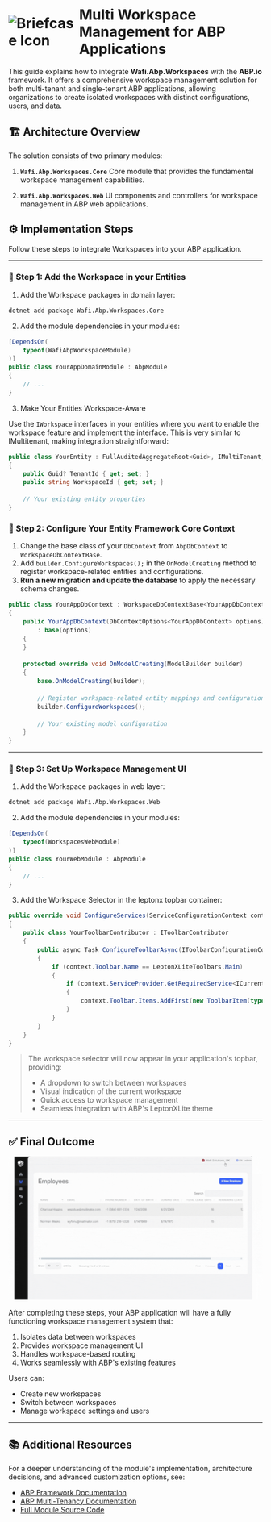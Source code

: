 <h1 style="display: flex; align-items: center;">
  <img src="https://img.icons8.com/fluency/48/briefcase.png" alt="Briefcase Icon" style="vertical-align: middle; margin-right: 10px;">
  Multi Workspace Management for ABP Applications
</h1>

This guide explains how to integrate **Wafi.Abp.Workspaces** with the **ABP.io** framework. It offers a comprehensive workspace management solution for both multi-tenant and single-tenant ABP applications, allowing organizations to create isolated workspaces with distinct configurations, users, and data.


## 🏗️ Architecture Overview

The solution consists of two primary modules:

1. **`Wafi.Abp.Workspaces.Core`**
   Core module that provides the fundamental workspace management capabilities.

2. **`Wafi.Abp.Workspaces.Web`**
   UI components and controllers for workspace management in ABP web applications.


## ⚙️ Implementation Steps

Follow these steps to integrate Workspaces into your ABP application.

---

### 🔹 Step 1: Add the Workspace in your Entities

1. Add the Workspace packages in domain layer:

```bash
dotnet add package Wafi.Abp.Workspaces.Core
```

2. Add the module dependencies in your modules:

```csharp
[DependsOn(
    typeof(WafiAbpWorkspaceModule)
)]
public class YourAppDomainModule : AbpModule
{
    // ...
}
```

3. Make Your Entities Workspace-Aware

Use the `IWorkspace` interfaces in your entities where you want to enable the workspace feature and implement the interface. This is very similar to IMultitenant, making integration straightforward:

```csharp
public class YourEntity : FullAuditedAggregateRoot<Guid>, IMultiTenant, IWorkspace
{
    public Guid? TenantId { get; set; }
    public string WorkspaceId { get; set; }
    
    // Your existing entity properties
}
```


### 🔹 Step 2: Configure Your Entity Framework Core Context

1. Change the base class of your `DbContext` from `AbpDbContext` to `WorkspaceDbContextBase`.
2. Add `builder.ConfigureWorkspaces();` in the `OnModelCreating` method to register workspace-related entities and configurations.
3. **Run a new migration and update the database** to apply the necessary schema changes.

```csharp
public class YourAppDbContext : WorkspaceDbContextBase<YourAppDbContext>
{
    public YourAppDbContext(DbContextOptions<YourAppDbContext> options) 
        : base(options)
    {
    }

    protected override void OnModelCreating(ModelBuilder builder)
    {
        base.OnModelCreating(builder);

        // Register workspace-related entity mappings and configurations
        builder.ConfigureWorkspaces();

        // Your existing model configuration
    }
}
```
---

### 🔹 Step 3: Set Up Workspace Management UI

1. Add the Workspace packages in web layer:

```bash
dotnet add package Wafi.Abp.Workspaces.Web
```

2. Add the module dependencies in your modules:

```csharp
[DependsOn(
    typeof(WorkspacesWebModule)
)]
public class YourWebModule : AbpModule
{
    // ...
}
```
3. Add the Workspace Selector in the leptonx topbar container:

```csharp
public override void ConfigureServices(ServiceConfigurationContext context)
{
    public class YourToolbarContributor : IToolbarContributor
    {
        public async Task ConfigureToolbarAsync(IToolbarConfigurationContext context)
        {
            if (context.Toolbar.Name == LeptonXLiteToolbars.Main)
            {
                if (context.ServiceProvider.GetRequiredService<ICurrentUser>().IsAuthenticated)
                {
                    context.Toolbar.Items.AddFirst(new ToolbarItem(typeof(WorkspaceSelectorViewComponent)));
                }
            }
        }
    }
}
```

> The workspace selector will now appear in your application's topbar, providing:
> - A dropdown to switch between workspaces
> - Visual indication of the current workspace
> - Quick access to workspace management
> - Seamless integration with ABP's LeptonXLite theme

---
 
## ✅ Final Outcome 

![Demo](/etc/img/workspace.gif)

After completing these steps, your ABP application will have a fully functioning workspace management system that:

1. Isolates data between workspaces
2. Provides workspace management UI
3. Handles workspace-based routing
4. Works seamlessly with ABP's existing features

Users can:
- Create new workspaces
- Switch between workspaces
- Manage workspace settings and users

---

## 📚 Additional Resources

For a deeper understanding of the module's implementation, architecture decisions, and advanced customization options, see:

- [ABP Framework Documentation](https://docs.abp.io/en/abp/latest/)
- [ABP Multi-Tenancy Documentation](https://docs.abp.io/en/abp/latest/Multi-Tenancy)
- [Full Module Source Code](https://github.com/WafiSolutions/AbpApps/tree/main/modules/AbpWorkspace) 
